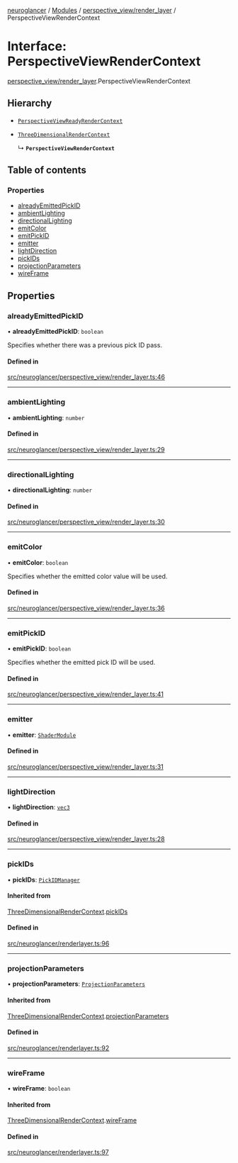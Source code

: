 [neuroglancer](../README.md) / [Modules](../modules.md) / [perspective\_view/render\_layer](../modules/perspective_view_render_layer.md) / PerspectiveViewRenderContext

# Interface: PerspectiveViewRenderContext

[perspective_view/render_layer](../modules/perspective_view_render_layer.md).PerspectiveViewRenderContext

## Hierarchy

- [`PerspectiveViewReadyRenderContext`](perspective_view_render_layer.PerspectiveViewReadyRenderContext.md)

- [`ThreeDimensionalRenderContext`](annotation_renderlayer._internal_.ThreeDimensionalRenderContext.md)

  ↳ **`PerspectiveViewRenderContext`**

## Table of contents

### Properties

- [alreadyEmittedPickID](perspective_view_render_layer.PerspectiveViewRenderContext.md#alreadyemittedpickid)
- [ambientLighting](perspective_view_render_layer.PerspectiveViewRenderContext.md#ambientlighting)
- [directionalLighting](perspective_view_render_layer.PerspectiveViewRenderContext.md#directionallighting)
- [emitColor](perspective_view_render_layer.PerspectiveViewRenderContext.md#emitcolor)
- [emitPickID](perspective_view_render_layer.PerspectiveViewRenderContext.md#emitpickid)
- [emitter](perspective_view_render_layer.PerspectiveViewRenderContext.md#emitter)
- [lightDirection](perspective_view_render_layer.PerspectiveViewRenderContext.md#lightdirection)
- [pickIDs](perspective_view_render_layer.PerspectiveViewRenderContext.md#pickids)
- [projectionParameters](perspective_view_render_layer.PerspectiveViewRenderContext.md#projectionparameters)
- [wireFrame](perspective_view_render_layer.PerspectiveViewRenderContext.md#wireframe)

## Properties

### alreadyEmittedPickID

• **alreadyEmittedPickID**: `boolean`

Specifies whether there was a previous pick ID pass.

#### Defined in

[src/neuroglancer/perspective_view/render_layer.ts:46](https://github.com/ActiveBrainAtlas2/neuroglancer/blob/1beb5d34/src/neuroglancer/perspective_view/render_layer.ts#L46)

___

### ambientLighting

• **ambientLighting**: `number`

#### Defined in

[src/neuroglancer/perspective_view/render_layer.ts:29](https://github.com/ActiveBrainAtlas2/neuroglancer/blob/1beb5d34/src/neuroglancer/perspective_view/render_layer.ts#L29)

___

### directionalLighting

• **directionalLighting**: `number`

#### Defined in

[src/neuroglancer/perspective_view/render_layer.ts:30](https://github.com/ActiveBrainAtlas2/neuroglancer/blob/1beb5d34/src/neuroglancer/perspective_view/render_layer.ts#L30)

___

### emitColor

• **emitColor**: `boolean`

Specifies whether the emitted color value will be used.

#### Defined in

[src/neuroglancer/perspective_view/render_layer.ts:36](https://github.com/ActiveBrainAtlas2/neuroglancer/blob/1beb5d34/src/neuroglancer/perspective_view/render_layer.ts#L36)

___

### emitPickID

• **emitPickID**: `boolean`

Specifies whether the emitted pick ID will be used.

#### Defined in

[src/neuroglancer/perspective_view/render_layer.ts:41](https://github.com/ActiveBrainAtlas2/neuroglancer/blob/1beb5d34/src/neuroglancer/perspective_view/render_layer.ts#L41)

___

### emitter

• **emitter**: [`ShaderModule`](../modules/webgl_shader.md#shadermodule)

#### Defined in

[src/neuroglancer/perspective_view/render_layer.ts:31](https://github.com/ActiveBrainAtlas2/neuroglancer/blob/1beb5d34/src/neuroglancer/perspective_view/render_layer.ts#L31)

___

### lightDirection

• **lightDirection**: [`vec3`](../classes/util_geom.vec3.md)

#### Defined in

[src/neuroglancer/perspective_view/render_layer.ts:28](https://github.com/ActiveBrainAtlas2/neuroglancer/blob/1beb5d34/src/neuroglancer/perspective_view/render_layer.ts#L28)

___

### pickIDs

• **pickIDs**: [`PickIDManager`](../classes/annotation_renderlayer._internal_.PickIDManager.md)

#### Inherited from

[ThreeDimensionalRenderContext](annotation_renderlayer._internal_.ThreeDimensionalRenderContext.md).[pickIDs](annotation_renderlayer._internal_.ThreeDimensionalRenderContext.md#pickids)

#### Defined in

[src/neuroglancer/renderlayer.ts:96](https://github.com/ActiveBrainAtlas2/neuroglancer/blob/1beb5d34/src/neuroglancer/renderlayer.ts#L96)

___

### projectionParameters

• **projectionParameters**: [`ProjectionParameters`](../classes/annotation_base._internal_.ProjectionParameters.md)

#### Inherited from

[ThreeDimensionalRenderContext](annotation_renderlayer._internal_.ThreeDimensionalRenderContext.md).[projectionParameters](annotation_renderlayer._internal_.ThreeDimensionalRenderContext.md#projectionparameters)

#### Defined in

[src/neuroglancer/renderlayer.ts:92](https://github.com/ActiveBrainAtlas2/neuroglancer/blob/1beb5d34/src/neuroglancer/renderlayer.ts#L92)

___

### wireFrame

• **wireFrame**: `boolean`

#### Inherited from

[ThreeDimensionalRenderContext](annotation_renderlayer._internal_.ThreeDimensionalRenderContext.md).[wireFrame](annotation_renderlayer._internal_.ThreeDimensionalRenderContext.md#wireframe)

#### Defined in

[src/neuroglancer/renderlayer.ts:97](https://github.com/ActiveBrainAtlas2/neuroglancer/blob/1beb5d34/src/neuroglancer/renderlayer.ts#L97)
